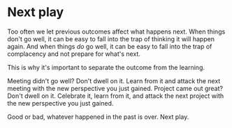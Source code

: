 # Next play

Too often we let previous outcomes affect what happens next. When things don't go well, it can be easy to fall into the trap of thinking it will happen again. And when things _do_ go well, it can be easy to fall into the trap of complacency and not prepare for what's next.

This is why it's important to separate the outcome from the learning.

Meeting didn't go well? Don't dwell on it. Learn from it and attack the next meeting with the new perspective you just gained. Project came out great? Don't dwell on it. Celebrate it, learn from it, and attack the next project with the new perspective you just gained.

Good or bad, whatever happened in the past is over. Next play.
